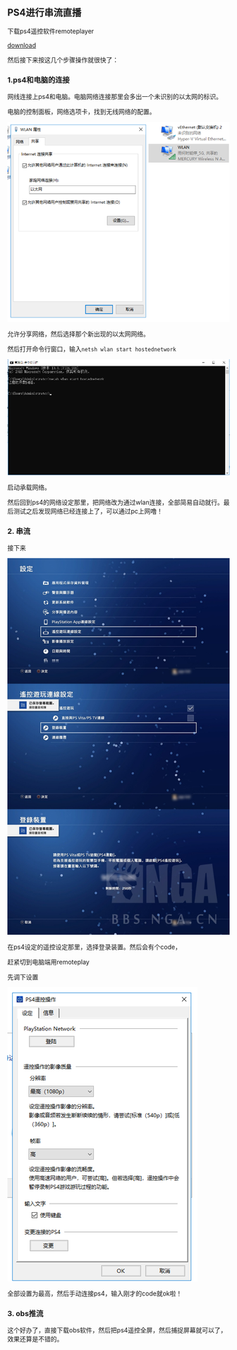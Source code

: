 ## PS4进行串流直播

下载ps4遥控软件remoteplayer

[download](https://remoteplay.dl.playstation.net/remoteplay/lang/cs/index.html)

然后接下来按这几个步骤操作就很快了：

### 1.ps4和电脑的连接
网线连接上ps4和电脑。电脑网络连接那里会多出一个未识别的以太网的标识。

电脑的控制面板，网络选项卡，找到无线网络的配置。

![](image/ps4_1.png)

允许分享网络，然后选择那个新出现的以太网网络。

然后打开命令行窗口，输入`netsh wlan start hostednetwork`

![](image/ps4_2.png)

启动承载网络。

然后回到ps4的网络设定那里，把网络改为通过wlan连接，全部简易自动就行。最后测试之后发现网络已经连接上了，可以通过pc上网噜！

### 2. 串流
接下来

![](image/ps4_3.png)

在ps4设定的遥控设定那里，选择登录装置。然后会有个code，

赶紧切到电脑端用remoteplay

先调下设置

![](image/ps4_0.png)

全部设置为最高，然后手动连接ps4，输入刚才的code就ok啦！

### 3. obs推流
这个好办了，直接下载obs软件，然后把ps4遥控全屏，然后捕捉屏幕就可以了，效果还算是不错的。